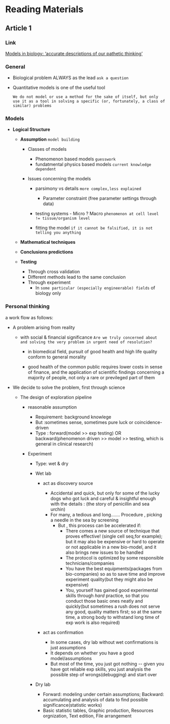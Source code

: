 # Reading Materials



## Article 1

### Link

[Models in biology: ‘accurate descriptions of our pathetic thinking’](https://bmcbiol.biomedcentral.com/articles/10.1186/1741-7007-12-29#Sec9)



### General 

- Biological problem ALWAYS as the lead `ask a question`

- Quantitative models is one of the useful tool 

  ```plain
  We do not model or use a method for the sake of itself, but only use it as a tool in solving a specific (or, fortunately, a class of similar) problems
  ```

  

### Models

- **Logical Structure**

  - **Assumption** `model building`

    - Classes of models

      - Phenomenon based models `guesswork`
      - fundatmental physics based models `current knowledge dependent`

    - Issues concerning the models

      - parsimony vs details `more complex,less explained`

        - Parameter constraint (free parameter settings through data)

      - testing systems - Micro ? Macro `phenomenon at cell level != tissue/organism level`

      - fitting the model `if it cannot be falsified, it is not telling you anything`

        

  - **Mathematical techniques**

  - **Conclusions predictions**

  - **Testing**

    - Through cross validation 
    - Different methods lead to the same conclusion
    - Through experiment
      - In `some particular (especially engineerable) fields` of biology only



### Personal thinking

a work flow as follows:

- A problem arising from reality

  - with social & financial significance `Are we truly concerned about and solving the very problem in urgent need of resolution?`

    - in biomedical field, pursuit of good health and high life quality conform to general morality

    - good health of the common public requires lower costs in sense of finance, and the application of scientific findings concerning a majority of people, not only a rare or previleged part of them

      

- We decide to solve the problem, first through science 

  - The design of exploration pipeline 

    - reasonable assumption

      - Requirement: background knowlege
      - But :sometimes sense, sometimes pure luck or coincidence-driven
      - Type : forward(model >> exp testing) OR backward(phenomenon driven >> model >> testing, which is general in clinical research)

    - Experiment

      - Type: wet & dry

      - Wet lab

        - act as discovery source

          - Accidental and quick, but only for some of the lucky dogs who got luck and careful & insightful enough with the details : (the story of penicillin and sea urchin)
          - For many, a tedious and long……. Procedure , picking a needle in the sea by screening 
            - But , this process can be accelerated if:
              - There comes a new source of technique that proves effective! (single cell seq,for example); but it may also be expensive or hard to operate or not applicable in a new bio-model, and it also brings new issues to be handled
              - The protocol is optimized by some responsible technicians/companies
              - You have the best equipments(packages from bio-companies) so as to save time and improve experiment quality(but they might also be expensive)
              - You, yourself has gained good experimental skills through _hard_ practice, so that you conduct those basic ones neatly and quickly(but sometimes a rush does not serve any good, quality matters first; so at the same time, a strong body to withstand long time of exp work is also required)

           

        - act as confirmation

          - In some cases, dry lab without wet confirmations is just assumptions
          - It depends on whether you have a good model/assumptions
          - But most of the time, you just got nothing -- given you have got reliable exp skills, you just analysis the possible step of wrongs(debugging) and start over

          

      - Dry lab

        - Forward: modeling under certain assumptions; Backward: accumulating and analysis of  data to find possible significance(statistic works)
        - Basic statistic tables, Graphic production, Resources orgnization, Text edition, File arrangement

 